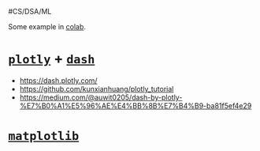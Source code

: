 #CS/DSA/ML 

Some example in [colab](https://colab.research.google.com/notebooks/charts.ipynb).

# [`plotly`](https://plotly.com/python/) + [`dash`](https://dash.plotly.com/)

* https://dash.plotly.com/
* https://github.com/kunxianhuang/plotly_tutorial
* https://medium.com/@auwit0205/dash-by-plotly-%E7%B0%A1%E5%96%AE%E4%BB%8B%E7%B4%B9-ba81f5ef4e29

# [`matplotlib`](https://matplotlib.org/users/index.html)

